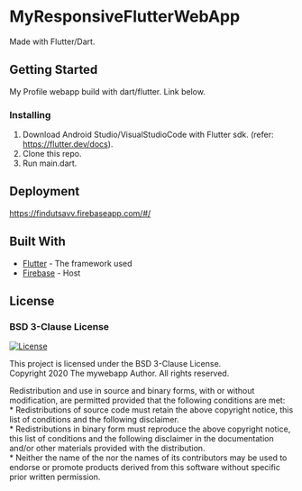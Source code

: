 # MyResponsiveFlutterWebApp

Made with Flutter/Dart.

## Getting Started

My Profile webapp build with dart/flutter. 
Link below.

### Installing

1. Download Android Studio/VisualStudioCode with Flutter sdk.  (refer: https://flutter.dev/docs). 
2. Clone this repo.
3. Run main.dart.

## Deployment

https://findutsavv.firebaseapp.com/#/

## Built With

* [Flutter](https://flutter.dev/) - The framework used
* [Firebase](https://firebase.google.com/) - Host


## License
### BSD 3-Clause License
[![License](https://img.shields.io/badge/License-BSD%203--Clause-orange.svg)](https://opensource.org/licenses/BSD-3-Clause)

This project is licensed under the BSD 3-Clause License.</br>
Copyright 2020 The mywebapp Author. All rights reserved.</br>

Redistribution and use in source and binary forms, with or without</br>
modification, are permitted provided that the following conditions are met:</br>
    * Redistributions of source code must retain the above copyright
      notice, this list of conditions and the following disclaimer.</br>
    * Redistributions in binary form must reproduce the above copyright
      notice, this list of conditions and the following disclaimer in the
      documentation and/or other materials provided with the distribution.</br>
    * Neither the name of the <organization> nor the
      names of its contributors may be used to endorse or promote products
      derived from this software without specific prior written permission.</br>
  

